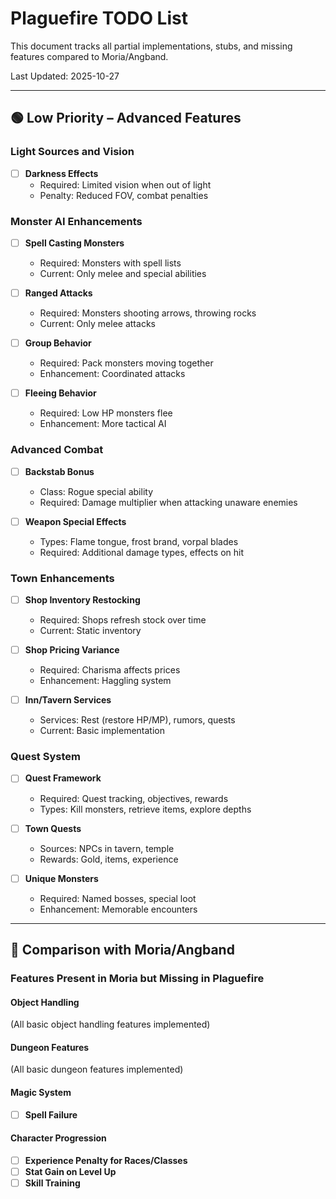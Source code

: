 # Plaguefire TODO List

This document tracks all partial implementations, stubs, and missing features compared to Moria/Angband.

Last Updated: 2025-10-27

---

## 🟢 Low Priority – Advanced Features

### Light Sources and Vision

- [ ] **Darkness Effects**
  - Required: Limited vision when out of light
  - Penalty: Reduced FOV, combat penalties

### Monster AI Enhancements

- [ ] **Spell Casting Monsters**
  - Required: Monsters with spell lists
  - Current: Only melee and special abilities

- [ ] **Ranged Attacks**
  - Required: Monsters shooting arrows, throwing rocks
  - Current: Only melee attacks

- [ ] **Group Behavior**
  - Required: Pack monsters moving together
  - Enhancement: Coordinated attacks

- [ ] **Fleeing Behavior**
  - Required: Low HP monsters flee
  - Enhancement: More tactical AI

### Advanced Combat

- [ ] **Backstab Bonus**
  - Class: Rogue special ability
  - Required: Damage multiplier when attacking unaware enemies

- [ ] **Weapon Special Effects**
  - Types: Flame tongue, frost brand, vorpal blades
  - Required: Additional damage types, effects on hit

### Town Enhancements

- [ ] **Shop Inventory Restocking**
  - Required: Shops refresh stock over time
  - Current: Static inventory

- [ ] **Shop Pricing Variance**
  - Required: Charisma affects prices
  - Enhancement: Haggling system

- [ ] **Inn/Tavern Services**
  - Services: Rest (restore HP/MP), rumors, quests
  - Current: Basic implementation

### Quest System

- [ ] **Quest Framework**
  - Required: Quest tracking, objectives, rewards
  - Types: Kill monsters, retrieve items, explore depths

- [ ] **Town Quests**
  - Sources: NPCs in tavern, temple
  - Rewards: Gold, items, experience

- [ ] **Unique Monsters**
  - Required: Named bosses, special loot
  - Enhancement: Memorable encounters

---


## 🎯 Comparison with Moria/Angband

### Features Present in Moria but Missing in Plaguefire

#### Object Handling

(All basic object handling features implemented)

#### Dungeon Features

(All basic dungeon features implemented)

#### Magic System

- [ ] **Spell Failure**

#### Character Progression

- [ ] **Experience Penalty for Races/Classes**
- [ ] **Stat Gain on Level Up**
- [ ] **Skill Training**
